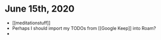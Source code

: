 # June 15th, 2020
- [[meditationstuff]]
- Perhaps I should import my TODOs from [[Google Keep]] into Roam?
- 
